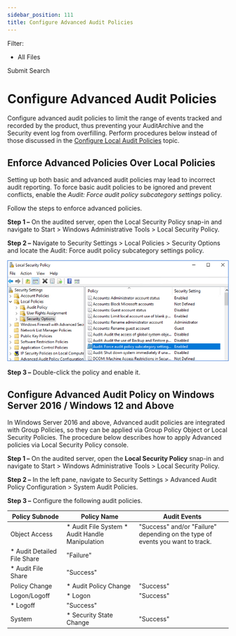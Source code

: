 ```yaml
---
sidebar_position: 111
title: Configure Advanced Audit Policies
---
```


Filter: 

* All Files

Submit Search

# Configure Advanced Audit Policies

Configure advanced audit policies to limit the range of events tracked and recorded by the product, thus preventing your AuditArchive and the Security event log from overfilling. Perform procedures below instead of those discussed in the [Configure Local Audit Policies](LocalPolicy "Configure Local Audit Policies") topic.

## Enforce Advanced Policies Over Local Policies

Setting up both basic and advanced audit policies may lead to incorrect audit reporting. To force basic audit policies to be ignored and prevent conflicts, enable the *Audit: Force audit policy subcategory settings* policy.

Follow the steps to enforce advanced policies.

**Step 1 –** On the audited server, open the Local Security Policy snap-in and navigate to Start > Windows Administrative Tools > Local Security Policy.

**Step 2 –** Navigate to Security Settings > Local Policies > Security Options and locate the Audit: Force audit policy subcategory settings policy.

![Local Security Policy snap-in ](../../../Resources/Images/Auditor/ManualConfig/ManualConfig_FileServer_GrAudit_secpol2016.png "Local Security Policy snap-in ")

**Step 3 –** Double-click the policy and enable it.

## Configure Advanced Audit Policy on Windows Server 2016 / Windows 12 and Above

In Windows Server 2016 and above, Advanced audit policies are integrated with Group Policies, so they can be applied via Group Policy Object or Local Security Policies. The procedure below describes how to apply Advanced policies via Local Security Policy console.

**Step 1 –** On the audited server, open the **Local Security Policy** snap-in and navigate to Start > Windows Administrative Tools > Local Security Policy.

**Step 2 –** In the left pane, navigate to Security Settings > Advanced Audit Policy Configuration > System Audit Policies.

**Step 3 –** Configure the following audit policies.

| Policy Subnode | Policy Name | Audit Events |
| --- | --- | --- |
| Object Access | * Audit File System * Audit Handle Manipulation | "Success" and/or "Failure" depending on the type of events you want to track. |
| * Audit Detailed File Share | "Failure" |
| * Audit File Share | "Success" |
| Policy Change | * Audit Policy Change | "Success" |
| Logon/Logoff | * Logon | "Success" |
| * Logoff | "Success" |
| System | * Security State Change | "Success" |